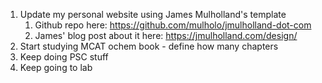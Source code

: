 1. Update my personal website using James Mulholland's template 
	1. Github repo here: https://github.com/mulholo/jmulholland-dot-com
	2. James' blog post about it here: https://jmulholland.com/design/
2. Start studying MCAT ochem book - define how many chapters
3. Keep doing PSC stuff
4. Keep going to lab